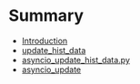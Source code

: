 # Summary

* [Introduction](README.md)
* [update\_hist\_data](updatehist-data.md)
* [asyncio\_update\_hist\_data.py](asyncioupdate-hist-data-py.md)
* [asyncio\_update](asyncioupdate.md)

